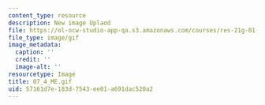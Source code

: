```yaml
---
content_type: resource
description: New image Uplaod
file: https://ol-ocw-studio-app-qa.s3.amazonaws.com/courses/res-21g-01-kana-spring-2010/57161d7e183d7543ee01a691dac520a2_07_4_ME.gif
file_type: image/gif
image_metadata:
  caption: ''
  credit: ''
  image-alt: ''
resourcetype: Image
title: 07_4_ME.gif
uid: 57161d7e-183d-7543-ee01-a691dac520a2
---
```

